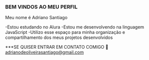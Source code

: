 ### BEM VINDOS AO MEU PERFIL

Meu nome é Adriano Santiago

-Estou estudando no Alura
-Estou me desenvolvendo na linguagem JavaScript
-Utilizo esse espaço para minha organização e compartilhamento dos meus projetos desenvolvidos

***SE QUISER ENTRAR EM CONTATO COMIGO 📧
adrianodeoliveirasantiago@gmail.com
